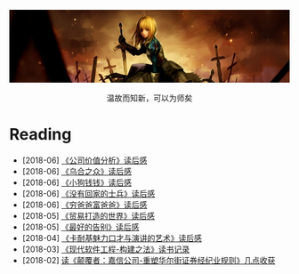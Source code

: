 [![header](../assets/header05.jpg)](https://yuenshome.github.io)

<center>温故而知新，可以为师矣</center>

# Reading

- [2018-06] [《公司价值分析》读后感](../timeline/2018-06/company-worth-analysis)  
- [2018-06] [《乌合之众》读后感](../timeline/2018-06/crowd)  
- [2018-06] [《小狗钱钱》读后感](../timeline/2018-06/dog-money)    
- [2018-06] [《没有回家的士兵》读后感](../timeline/2018-06/homesick-soldiers)    
- [2018-06] [《穷爸爸富爸爸》读后感](../timeline/2018-06/poor-dad-rich-dad)    
- [2018-05] [《贸易打造的世界》读后感](../timeline/2018-05/the-world-that-trade-created)  
- [2018-05] [《最好的告别》读后感](../timeline/2018-05/being-mortal)  
- [2018-04] [《卡耐基魅力口才与演讲的艺术》读后感](../timeline/2018-04/art-of-speech)  
- [2018-03] [《现代软件工程-构建之法》读书记录](../timeline/2018-03/software-engineering)  
- [2018-02] [读《颠覆者：嘉信公司-重塑华尔街证券经纪业规则》几点收获](../timeline/2018-02/schwab-company)  
